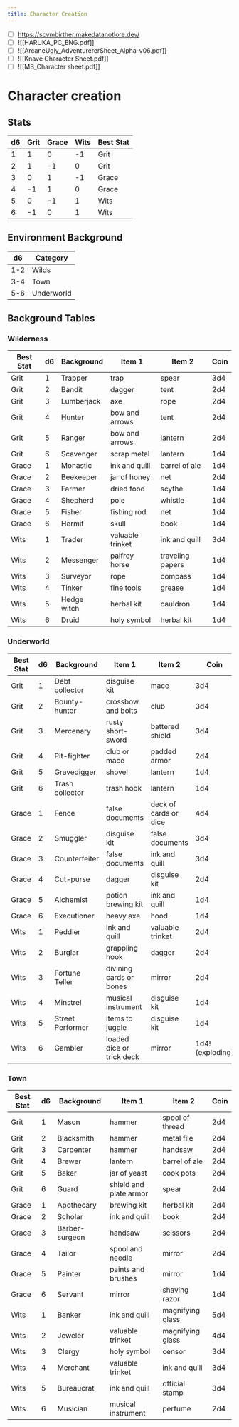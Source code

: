```yaml
---
title: Character Creation
---
```


- [ ] https://scvmbirther.makedatanotlore.dev/
- [ ] ![[HARUKA_PC_ENG.pdf]]
- [ ] ![[ArcaneUgly_AdventurererSheet_Alpha-v06.pdf]]
- [ ] ![[Knave Character Sheet.pdf]]
- [ ] ![[MB_Character sheet.pdf]]

# Character creation

## Stats
| d6  | Grit | Grace | Wits | Best Stat |
| --- | ---- | ----- | ---- | --------- |
| 1   | 1    | 0     | -1   | Grit      |
| 2   | 1    | -1    | 0    | Grit      |
| 3   | 0    | 1     | -1   | Grace     |
| 4   | -1   | 1     | 0    | Grace     |
| 5   | 0    | -1    | 1    | Wits      |
| 6   | -1   | 0     | 1    | Wits      |

## Environment Background
| d6   | Category   |
| ---- | ---------- |
| 1-2  | Wilds      |
| 3-4  | Town       |
| 5-6  | Underworld |

## Background Tables
### Wilderness
| Best Stat | d6   | Background  | Item 1           | Item 2           | Coin |
| --------- | ---- | ----------- | ---------------- | ---------------- | ---- |
| Grit      | 1    | Trapper     | trap             | spear            | 3d4  |
| Grit      | 2    | Bandit      | dagger           | tent             | 2d4  |
| Grit      | 3    | Lumberjack  | axe              | rope             | 2d4  |
| Grit      | 4    | Hunter      | bow and arrows   | tent             | 2d4  |
| Grit      | 5    | Ranger      | bow and arrows   | lantern          | 2d4  |
| Grit      | 6    | Scavenger   | scrap metal      | lantern          | 1d4  |
| Grace     | 1    | Monastic    | ink and quill    | barrel of ale    | 1d4  |
| Grace     | 2    | Beekeeper   | jar of honey     | net              | 2d4  |
| Grace     | 3    | Farmer      | dried food       | scythe           | 1d4  |
| Grace     | 4    | Shepherd    | pole             | whistle          | 1d4  |
| Grace     | 5    | Fisher      | fishing rod      | net              | 1d4  |
| Grace     | 6    | Hermit      | skull            | book             | 1d4  |
| Wits      | 1    | Trader      | valuable trinket | ink and quill    | 3d4  |
| Wits      | 2    | Messenger   | palfrey horse    | traveling papers | 1d4  |
| Wits      | 3    | Surveyor    | rope             | compass          | 1d4  |
| Wits      | 4    | Tinker      | fine tools       | grease           | 1d4  |
| Wits      | 5    | Hedge witch | herbal kit       | cauldron         | 1d4  |
| Wits      | 6    | Druid       | holy symbol      | herbal kit       | 1d4  |

### Underworld
| Best Stat | d6   | Background       | Item 1                    | Item 2                | Coin             |
| --------- | ---- | ---------------- | ------------------------- | --------------------- | ---------------- |
| Grit      | 1    | Debt collector   | disguise kit              | mace                  | 3d4              |
| Grit      | 2    | Bounty-hunter    | crossbow and bolts        | club                  | 3d4              |
| Grit      | 3    | Mercenary        | rusty short-sword         | battered shield       | 3d4              |
| Grit      | 4    | Pit-fighter      | club or mace              | padded armor          | 2d4              |
| Grit      | 5    | Gravedigger      | shovel                    | lantern               | 1d4              |
| Grit      | 6    | Trash collector  | trash hook                | lantern               | 1d4              |
| Grace     | 1    | Fence            | false documents           | deck of cards or dice | 4d4              |
| Grace     | 2    | Smuggler         | disguise kit              | false documents       | 3d4              |
| Grace     | 3    | Counterfeiter    | false documents           | ink and quill         | 3d4              |
| Grace     | 4    | Cut-purse        | dagger                    | disguise kit          | 2d4              |
| Grace     | 5    | Alchemist        | potion brewing kit        | ink and quill         | 1d4              |
| Grace     | 6    | Executioner      | heavy axe                 | hood                  | 1d4              |
| Wits      | 1    | Peddler          | ink and quill             | valuable trinket      | 2d4              |
| Wits      | 2    | Burglar          | grappling hook            | dagger                | 2d4              |
| Wits      | 3    | Fortune Teller   | divining cards or bones   | mirror                | 2d4              |
| Wits      | 4    | Minstrel         | musical instrument        | disguise kit          | 1d4              |
| Wits      | 5    | Street Performer | items to juggle           | disguise kit          | 1d4              |
| Wits      | 6    | Gambler          | loaded dice or trick deck | mirror                | 1d4! (exploding) |

### Town
| Best Stat | d6   | Background     | Item 1                 | Item 2           | Coin |
| --------- | ---- | -------------- | ---------------------- | ---------------- | ---- |
| Grit      | 1    | Mason          | hammer                 | spool of thread  | 2d4  |
| Grit      | 2    | Blacksmith     | hammer                 | metal file       | 2d4  |
| Grit      | 3    | Carpenter      | hammer                 | handsaw          | 2d4  |
| Grit      | 4    | Brewer         | lantern                | barrel of ale    | 2d4  |
| Grit      | 5    | Baker          | jar of yeast           | cook pots        | 2d4  |
| Grit      | 6    | Guard          | shield and plate armor | spear            | 2d4  |
| Grace     | 1    | Apothecary     | brewing kit            | herbal kit       | 2d4  |
| Grace     | 2    | Scholar        | ink and quill          | book             | 2d4  |
| Grace     | 3    | Barber-surgeon | handsaw                | scissors         | 2d4  |
| Grace     | 4    | Tailor         | spool and needle       | mirror           | 2d4  |
| Grace     | 5    | Painter        | paints and brushes     | mirror           | 1d4  |
| Grace     | 6    | Servant        | mirror                 | shaving razor    | 1d4  |
| Wits      | 1    | Banker         | ink and quill          | magnifying glass | 5d4  |
| Wits      | 2    | Jeweler        | valuable trinket       | magnifying glass | 4d4  |
| Wits      | 3    | Clergy         | holy symbol            | censor           | 3d4  |
| Wits      | 4    | Merchant       | valuable trinket       | ink and quill    | 3d4  |
| Wits      | 5    | Bureaucrat     | ink and quill          | official stamp   | 3d4  |
| Wits      | 6    | Musician       | musical instrument     | perfume          | 2d4  |

